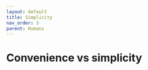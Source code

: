 ```yaml
---
layout: default
title: Simplicity
nav_order: 3
parent: Humans
---
```


# Convenience vs simplicity